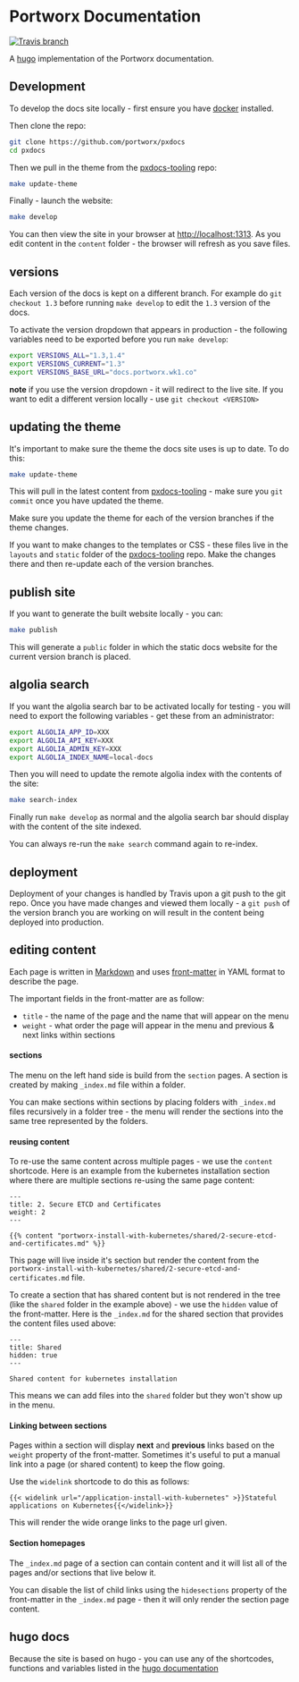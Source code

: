 # Portworx Documentation

[![Travis branch](https://img.shields.io/travis/portworx/pxdocs/master.svg)](https://travis-ci.org/portworx/pxdocs)

A [hugo](https://gohugo.io/) implementation of the Portworx documentation.

## Development

To develop the docs site locally - first ensure you have [docker](https://docs.docker.com/install/) installed.

Then clone the repo:

```bash
git clone https://github.com/portworx/pxdocs
cd pxdocs
```

Then we pull in the theme from the [pxdocs-tooling](https://github.com/portworx/pxdocs-tooling) repo:

```bash
make update-theme
```

Finally - launch the website:


```bash
make develop
```

You can then view the site in your browser at [http://localhost:1313](http://localhost:1313).  As you edit content in the `content` folder - the browser will refresh as you save files.

## versions

Each version of the docs is kept on a different branch.  For example do `git checkout 1.3` before running `make develop` to edit the `1.3` version of the docs.

To activate the version dropdown that appears in production - the following variables need to be exported before you run `make develop`:

```bash
export VERSIONS_ALL="1.3,1.4"
export VERSIONS_CURRENT="1.3"
export VERSIONS_BASE_URL="docs.portworx.wk1.co"
```

**note** if you use the version dropdown - it will redirect to the live site.  If you want to edit a different version locally - use `git checkout <VERSION>`

## updating the theme

It's important to make sure the theme the docs site uses is up to date.  To do this:

```bash
make update-theme
```

This will pull in the latest content from [pxdocs-tooling](https://github.com/portworx/pxdocs-tooling) - make sure you `git commit` once you have updated the theme.

Make sure you update the theme for each of the version branches if the theme changes.

If you want to make changes to the templates or CSS - these files live in the `layouts` and `static` folder of the [pxdocs-tooling](https://github.com/portworx/pxdocs-tooling) repo.  Make the changes there and then re-update each of the version branches.

## publish site

If you want to generate the built website locally - you can:

```bash
make publish
```

This will generate a `public` folder in which the static docs website for the current version branch is placed.

## algolia search

If you want the algolia search bar to be activated locally for testing - you will need to export the following variables - get these from an administrator:

```bash
export ALGOLIA_APP_ID=XXX
export ALGOLIA_API_KEY=XXX
export ALGOLIA_ADMIN_KEY=XXX
export ALGOLIA_INDEX_NAME=local-docs
```

Then you will need to update the remote algolia index with the contents of the site:

```bash
make search-index
```

Finally run `make develop` as normal and the algolia search bar should display with the content of the site indexed.

You can always re-run the `make search` command again to re-index.

## deployment

Deployment of your changes is handled by Travis upon a git push to the git repo.  Once you have made changes and viewed them locally - a `git push` of the version branch you are working on will result in the content being deployed into production.

## editing content

Each page is written in [Markdown](https://daringfireball.net/projects/markdown/syntax) and uses [front-matter](https://gohugo.io/content-management/front-matter/) in YAML format to describe the page.

The important fields in the front-matter are as follow:

 * `title` - the name of the page and the name that will appear on the menu
 * `weight` - what order the page will appear in the menu and previous & next links within sections

#### sections

The menu on the left hand side is build from the `section` pages.  A section is created by making `_index.md` file within a folder.

You can make sections within sections by placing folders with `_index.md` files recursively in a folder tree - the menu will render the sections into the same tree represented by the folders.

#### reusing content

To re-use the same content across multiple pages - we use the `content` shortcode.  Here is an example from the kubernetes installation section where there are multiple sections re-using the same page content:

```
---
title: 2. Secure ETCD and Certificates
weight: 2
---

{{% content "portworx-install-with-kubernetes/shared/2-secure-etcd-and-certificates.md" %}}
```

This page will live inside it's section but render the content from the `portworx-install-with-kubernetes/shared/2-secure-etcd-and-certificates.md` file.

To create a section that has shared content but is not rendered in the tree (like the `shared` folder in the example above) - we use the `hidden` value of the front-matter.  Here is the `_index.md` for the shared section that provides the content files used above:


```
---
title: Shared
hidden: true
---

Shared content for kubernetes installation
```

This means we can add files into the `shared` folder but they won't show up in the menu.

#### Linking between sections

Pages within a section will display **next** and **previous** links based on the `weight` property of the front-matter.  Sometimes it's useful to put a manual link into a page (or shared content) to keep the flow going.

Use the `widelink` shortcode to do this as follows:

```
{{< widelink url="/application-install-with-kubernetes" >}}Stateful applications on Kubernetes{{</widelink>}}
```

This will render the wide orange links to the page url given.

#### Section homepages

The `_index.md` page of a section can contain content and it will list all of the pages and/or sections that live below it.

You can disable the list of child links using the `hidesections` property of the front-matter in the `_index.md` page - then it will only render the section page content.

## hugo docs

Because the site is based on hugo - you can use any of the shortcodes, functions and variables listed in the [hugo documentation](https://gohugo.io/documentation/)
